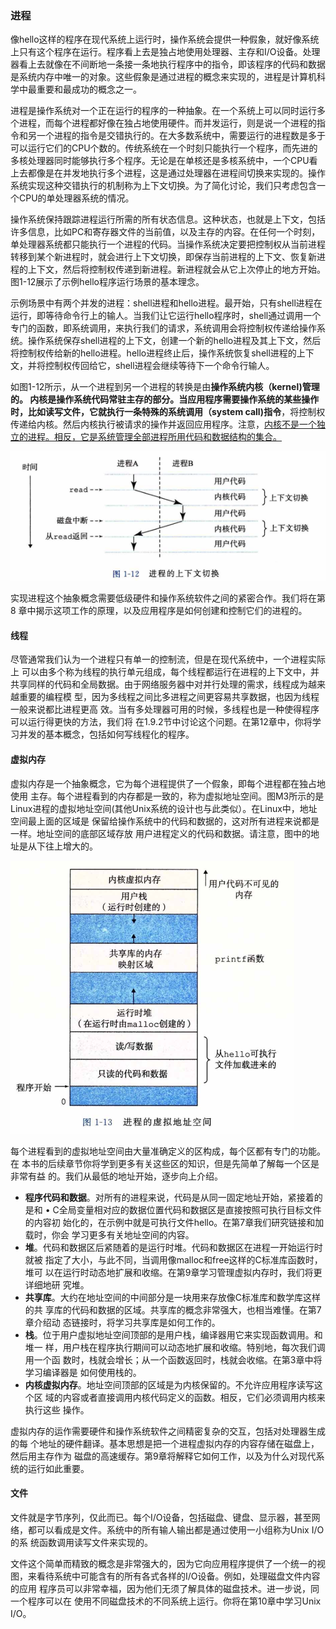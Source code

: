 ### 进程

​		像hello这样的程序在现代系统上运行时，操作系统会提供一种假象，就好像系统上只有这个程序在运行。程序看上去是独占地使用处理器、主存和I/O设备。处理器看上去就像在不间断地一条接一条地执行程序中的指令，即该程序的代码和数据是系统内存中唯一的对象。这些假象是通过进程的概念来实现的，进程是计算机科学中最重要和最成功的概念之一。

​		进程是操作系统对一个正在运行的程序的一种抽象。在一个系统上可以同时运行多个进程，而每个进程都好像在独占地使用硬件。而并发运行，则是说一个进程的指令和另一个进程的指令是交错执行的。在大多数系统中，需要运行的进程数是多于可以运行它们的CPU个数的。传统系统在一个时刻只能执行一个程序，而先进的多核处理器同时能够执行多个程序。无论是在单核还是多核系统中，一个CPU看上去都像是在并发地执行多个进程，这是通过处理器在进程间切换来实现的。操作系统实现这种交错执行的机制称为上下文切换。为了简化讨论，我们只考虑包含一个CPU的单处理器系统的情况。

​		操作系统保持跟踪进程运行所需的所有状态信息。这种状态，也就是上下文，包括许多信息，比如PC和寄存器文件的当前值，以及主存的内容。在任何一个时刻，单处理器系统都只能执行一个进程的代码。当操作系统决定要把控制权从当前进程转移到某个新进程时，就会进行上下文切换，即保存当前进程的上下文、恢复新进程的上下文，然后将控制权传递到新进程。新进程就会从它上次停止的地方开始。图1-12展示了示例hello程序运行场景的基本理念。

​		示例场景中有两个并发的进程：shell进程和hello进程。最开始，只有shell进程在运行，即等待命令行上的输人。当我们让它运行hello程序时，shell通过调用一个专门的函数，即系统调用，来执行我们的请求，系统调用会将控制权传递给操作系统。操作系统保存shell进程的上下文，创建一个新的hello进程及其上下文，然后将控制权传给新的hello进程。hello进程终止后，操作系统恢复shell进程的上下文，并将控制权传回给它，shell进程会继续等待下一个命令行输人。

​		如图1-12所示，从一个进程到另一个进程的转换是由**操作系统内核（kernel)**管理的。 内核是操作系统代码常驻主存的部分。当应用程序需要操作系统的某些操作时，比如读写文件，它就执行一条特殊的系**统调用（system call)指令**，将控制权传递给内核。然后内核执行被请求的操作并返回应用程序。注意，<u>内核不是一个独立的进程。相反，它是系统管理全部进程所用代码和数据结构的集合。</u>

![07进程的上行文切换](.\markdownimage\07进程的上行文切换.png)

​		实现进程这个抽象概念需要低级硬件和操作系统软件之间的紧密合作。我们将在第8 章中揭示这项工作的原理，以及应用程序是如何创建和控制它们的进程的。

#### 线程

​		尽管通常我们认为一个进程只有单一的控制流，但是在现代系统中，一个进程实际上 可以由多个称为线程的执行单元组成，每个线程都运行在进程的上下文中，并共享同样的代码和全局数据。由于网络服务器中对并行处理的需求，线程成为越来越重要的编程模 型，因为多线程之间比多进程之间更容易共享数据，也因为线程一般来说都比进程更高 效。当有多处理器可用的时候，多线程也是一种使得程序可以运行得更快的方法，我们将 在1.9.2节中讨论这个问题。在第12章中，你将学习并发的基本概念，包括如何写线程化的程序。

#### 虚拟内存

​		虚拟内存是一个抽象概念，它为每个进程提供了一个假象，即每个进程都在独占地使用 主存。每个进程看到的内存都是一致的，称为虚拟地址空间。图M3所示的是Linux进程的虚拟地址空间(其他Unix系统的设计也与此类似）。在Linux中，地址空间最上面的区域是 保留给操作系统中的代码和数据的，这对所有进程来说都是一样。地址空间的底部区域存放 用户进程定义的代码和数据。请注意，图中的地址是从下往上增大的。

![07进程的虚拟内存地址](.\markdownimage\07进程的虚拟内存地址.png)

​		每个进程看到的虚拟地址空间由大量准确定义的区构成，每个区都有专门的功能。在 本书的后续章节你将学到更多有关这些区的知识，但是先简单了解每一个区是非常有益 的。我们从最低的地址开始，逐步向上介绍。

- **程序代码和数据**。对所有的进程来说，代码是从同一固定地址开始，紧接着的是和 • C全局变量相对应的数据位置代码和数据区是直接按照可执行目标文件的内容初 始化的，在示例中就是可执行文件hello。在第7章我们研究链接和加载时，你会 学习更多有关地址空间的内容。
- **堆**。代码和数据区后紧随着的是运行时堆。代码和数据区在进程一开始运行时就被 指定了大小，与此不同，当调用像malloc和free这样的C标准库函数时，堆可 以在运行时动态地扩展和收缩。在第9章学习管理虚拟内存时，我们将更详细地研 究堆。
- **共享库**。大约在地址空间的中间部分是一块用来存放像C标准库和数学库这样的共 享库的代码和数据的区域。共享库的概念非常强大，也相当难懂。在第7章介绍动 态链接时，将学习共享库是如何工作的。
- **栈**。位于用户虚拟地址空间顶部的是用户栈，编译器用它来实现函数调用。和堆一 样，用户栈在程序执行期间可以动态地扩展和收缩。特别地，每次我们调用一个函 数时，栈就会增长；从一个函数返回时，栈就会收缩。在第3章中将学习编译器是 如何使用栈的。
- **内核虚拟内存**。地址空间顶部的区域是为内核保留的。不允许应用程序读写这个区 域的内容或者直接调用内核代码定义的函数。相反，它们必须调用内核来执行这些 操作。

​         虚拟内存的运作需要硬件和操作系统软件之间精密复杂的交互，包括对处理器生成的每 个地址的硬件翻译。基本思想是把一个进程虚拟内存的内容存储在磁盘上，然后用主存作为 磁盘的高速缓存。第9章将解释它如何工作，以及为什么对现代系统的运行如此重要。

#### 文件

​		文件就是字节序列，仅此而已。每个I/O设备，包括磁盘、键盘、显示器，甚至网 络，都可以看成是文件。系统中的所有输人输出都是通过使用一小组称为Unix I/O的系 统函数调用读写文件来实现的。

​		文件这个简单而精致的概念是非常强大的，因为它向应用程序提供了一个统一的视 图，来看待系统中可能含有的所有各式各样的I/O设备。例如，处理磁盘文件内容的应用 程序员可以非常幸福，因为他们无须了解具体的磁盘技术。进一步说，同一个程序可以在 使用不同磁盘技术的不同系统上运行。你将在第10章中学习Unix I/O。